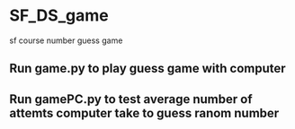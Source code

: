 # SF_DS_game
sf course number guess game

## Run game.py to play guess game with computer
## Run gamePC.py to test average number of attemts computer take to guess ranom number
